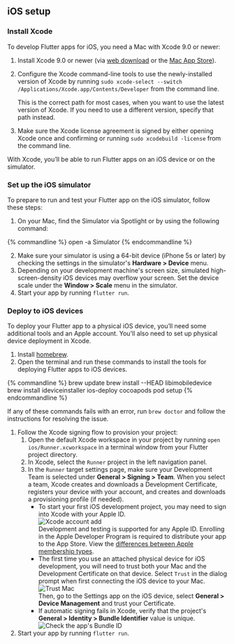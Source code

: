 ## iOS setup

### Install Xcode

To develop Flutter apps for iOS, you need a Mac with Xcode 9.0 or newer:

1. Install Xcode 9.0 or newer (via [web download](https://developer.apple.com/xcode/) or
the [Mac App Store](https://itunes.apple.com/us/app/xcode/id497799835)).
1. Configure the Xcode command-line tools to use the newly-installed version of Xcode by
running `sudo xcode-select --switch /Applications/Xcode.app/Contents/Developer` from
the command line.

   This is the correct path for most cases, when you want to use the latest version of Xcode.
   If you need to use a different version, specify that path instead.
1. Make sure the Xcode license agreement is signed by either opening Xcode once and confirming or
running `sudo xcodebuild -license` from the command line.

With Xcode, you’ll be able to run Flutter apps on an iOS device or on the simulator.

### Set up the iOS simulator

To prepare to run and test your Flutter app on the iOS simulator, follow these steps:

1. On your Mac, find the Simulator via Spotlight or by using the following command:

{% commandline %}
open -a Simulator
{% endcommandline %}

2. Make sure your simulator is using a 64-bit device (iPhone 5s or later) by checking the settings
in the simulator's **Hardware > Device** menu.
3. Depending on your development machine's screen size, simulated high-screen-density iOS devices
may overflow your screen. Set the device scale under the **Window > Scale** menu in the simulator.
4. Start your app by running `flutter run`.


### Deploy to iOS devices

To deploy your Flutter app to a physical iOS device, you’ll need some additional tools and an Apple account. You'll also need to set up physical device deployment in Xcode.

1. Install [homebrew](http://brew.sh/).
1. Open the terminal and run these commands to install the tools for deploying Flutter apps to
iOS devices.

{% commandline %}
brew update
brew install --HEAD libimobiledevice
brew install ideviceinstaller ios-deploy cocoapods
pod setup
{% endcommandline %}

   If any of these commands fails with an error, run `brew doctor` and follow the instructions
   for resolving the issue.

1. Follow the Xcode signing flow to provision your project:
    1. Open the default Xcode workspace in your project by running `open ios/Runner.xcworkspace` in a terminal window from your Flutter project directory.
    1. In Xcode, select the `Runner` project in the left navigation panel.
    1. In the `Runner` target settings page, make sure your Development Team is selected under **General > Signing > Team**. When you select a team, Xcode creates and downloads a Development Certificate, registers your device with your account, and creates and downloads a provisioning profile (if needed).
        * To start your first iOS development project, you may need to sign into Xcode with your Apple ID.<br>
        ![Xcode account add](/images/setup/xcode-account.png)<br>
        Development and testing is supported for any Apple ID. Enrolling in the Apple Developer Program is required to distribute your app to the App Store. View the [differences between Apple membership types](https://developer.apple.com/support/compare-memberships).
        * The first time you use an attached physical device for iOS development, you will need to trust both your Mac and the Development Certificate on that device. Select `Trust` in the dialog prompt when first connecting the iOS device to your Mac.<br>
        ![Trust Mac](/images/setup/trust-computer.png)<br>
        Then, go to the Settings app on the iOS device, select **General > Device Management** and trust your Certificate.
        * If automatic signing fails in Xcode, verify that the project's **General > Identity > Bundle Identifier** value is unique.<br>
        ![Check the app's Bundle ID](/images/setup/xcode-unique-bundle-id.png)
1. Start your app by running `flutter run`.
